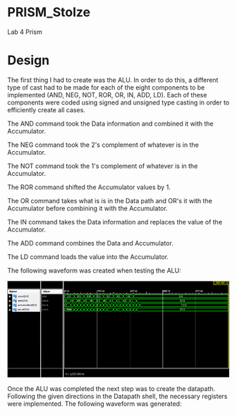 PRISM_Stolze
============

Lab 4 Prism 


# Design

The first thing I had to create was the ALU.  In order to do this, a different type of cast had to be made for each of the eight components to be implemented (AND, NEG, NOT, ROR, OR, IN, ADD, LD).  Each of these components were coded using signed and unsigned type casting in order to efficiently create all cases.  

The AND command took the Data information and combined it with the Accumulator.

The NEG command took the 2's complement of whatever is in the Accumulator.

The NOT command took the 1's complement of whatever is in the Accumulator.

The ROR command shifted the Accumulator values by 1.

The OR command takes what is is in the Data path and OR's it with the Accumulator before combining it with the Accumulator.

The IN command takes the Data information and replaces the value of the Accumulator.

The ADD command combines the Data and Accumulator.

The LD command loads the value into the Accumulator. 




The following waveform was created when testing the ALU: 

![alt text](https://raw.githubusercontent.com/aaronstolze/PRISM_Stolze/master/ALU_Waveform.PNG "ALU Waveform")




Once the ALU was completed the next step was to create the datapath.  Following the given directions in the Datapath shell, the necessary registers were implemented.  The following waveform was generated: 

